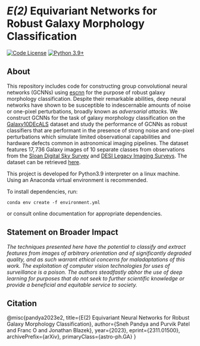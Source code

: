 # *E(2)* Equivariant Networks for Robust Galaxy Morphology Classification

[![Code License](https://img.shields.io/badge/Code%20License-Apache_2.0-green.svg)](https://github.com/snehjp2/GCNNMorphology/blob/main/LICENSE)
[![Python 3.9+](https://img.shields.io/badge/python-3.9+-blue.svg)](https://www.python.org/downloads/release/python-390/)

## About

This repository includes code for constructing group convolutional neural networks (GCNNs) using [escnn](https://github.com/QUVA-Lab/escnn) for the purpose of robust galaxy morphology classification. Despite their remarkable abilities, deep neural networks have shown to be susceptible to indescernable amounts of noise or one-pixel perturbations, broadly known as *adversarial attacks*. We construct GCNNs for the task of galaxy morphology classification on the [Galaxy10DEcALS](https://github.com/henrysky/Galaxy10) dataset and study the performance of GCNNs as robust classifiers that are performant in the presence of strong noise and one-pixel perturbations which simulate limited observational capabilities and hardware defects common in astronomical imaging pipelines. The dataset features $17,736$ Galaxy images of 10 separate classes from observations from the [Sloan Digital Sky Survey](https://classic.sdss.org) and [DESI Legacy Imaging Surveys](https://www.legacysurvey.org). The dataset can be retrieved [here](https://astro.utoronto.ca/~hleung/shared/Galaxy10/Galaxy10_DECals.h5).

This project is developed for Python3.9 interpreter on a linux machine. Using an Anaconda virtual environment is recommended.

To install dependencies, run:

```console
conda env create -f environment.yml
```

or consult online documentation for appropriate dependencies.

## Statement on Broader Impact

*The techniques presented here have the potential to classify and extract features from images of arbitrary orientation and of significantly degraded quality, and as such warrant ethical concerns for maladaptations of this work. The exploitation of computer vision technologies for uses of surveillance is a poison. The authors steadfastly abhor the use of deep learning for purposes that do not seek to further scientific knowledge or provide a beneficial and equitable service to society.*

## Citation

@misc{pandya2023e2,
      title={E(2) Equivariant Neural Networks for Robust Galaxy Morphology Classification}, 
      author={Sneh Pandya and Purvik Patel and Franc O and Jonathan Blazek},
      year={2023},
      eprint={2311.01500},
      archivePrefix={arXiv},
      primaryClass={astro-ph.GA}
}
